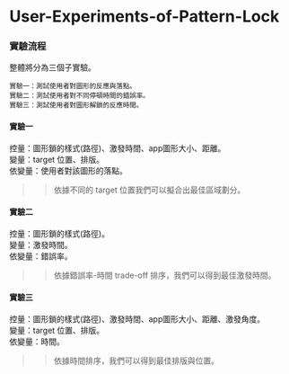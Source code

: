 # User-Experiments-of-Pattern-Lock

### 實驗流程
整體將分為三個子實驗。
```
實驗一：測試使用者對圖形的反應與落點。
實驗二：測試使用者對不同停頓時間的錯誤率。
實驗三：測試使用者對圖形解鎖的反應時間。
```

#### 實驗一
控量：圖形鎖的樣式(路徑)、激發時間、app圖形大小、距離。 <br>
變量：target 位置、排版。 <br>
依變量：使用者對該圖形的落點。<br>

>>依據不同的 target 位置我們可以擬合出最佳區域劃分。

#### 實驗二
控量：圖形鎖的樣式(路徑)。 <br>
變量：激發時間。<br>
依變量：錯誤率。 <br>

>>依據錯誤率-時間 trade-off 排序，我們可以得到最佳激發時間。

#### 實驗三
控量：圖形鎖的樣式(路徑)、激發時間、app圖形大小、距離、激發角度。 <br>
變量：target 位置、排版。<br>
依變量：時間。 <br>

>>依據時間排序，我們可以得到最佳排版與位置。
